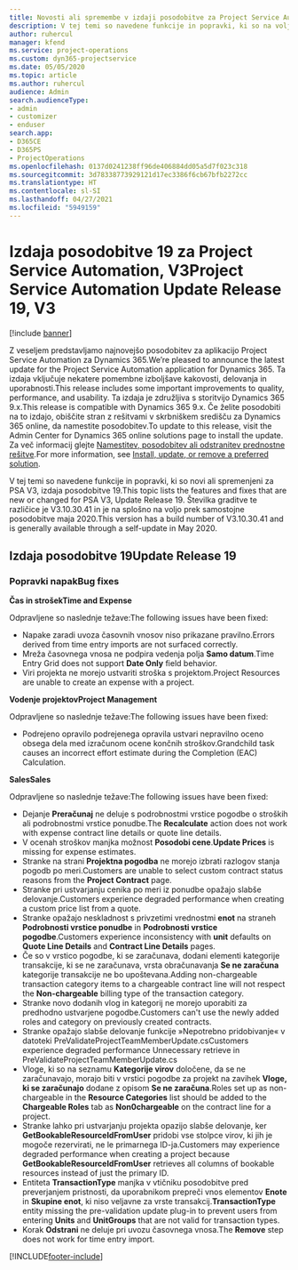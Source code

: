 ```yaml
---
title: Novosti ali spremembe v izdaji posodobitve za Project Service Automation 19, V3
description: V tej temi so navedene funkcije in popravki, ki so na voljo za Project Service Automation V3, izdaja posodobitve 19.
author: ruhercul
manager: kfend
ms.service: project-operations
ms.custom: dyn365-projectservice
ms.date: 05/05/2020
ms.topic: article
ms.author: ruhercul
audience: Admin
search.audienceType:
- admin
- customizer
- enduser
search.app:
- D365CE
- D365PS
- ProjectOperations
ms.openlocfilehash: 0137d0241238ff96de406884dd05a5d7f023c318
ms.sourcegitcommit: 3d78338773929121d17ec3386f6cb67bfb2272cc
ms.translationtype: HT
ms.contentlocale: sl-SI
ms.lasthandoff: 04/27/2021
ms.locfileid: "5949159"
---
```

# <a name="project-service-automation-update-release-19-v3"></a><span data-ttu-id="02ee8-103">Izdaja posodobitve 19 za Project Service Automation, V3</span><span class="sxs-lookup"><span data-stu-id="02ee8-103">Project Service Automation Update Release 19, V3</span></span>

[!include [banner](../includes/psa-now-project-operations.md)]

<span data-ttu-id="02ee8-104">Z veseljem predstavljamo najnovejšo posodobitev za aplikacijo Project Service Automation za Dynamics 365.</span><span class="sxs-lookup"><span data-stu-id="02ee8-104">We’re pleased to announce the latest update for the Project Service Automation application for Dynamics 365.</span></span> <span data-ttu-id="02ee8-105">Ta izdaja vključuje nekatere pomembne izboljšave kakovosti, delovanja in uporabnosti.</span><span class="sxs-lookup"><span data-stu-id="02ee8-105">This release includes some important improvements to quality, performance, and usability.</span></span> <span data-ttu-id="02ee8-106">Ta izdaja je združljiva s storitvijo Dynamics 365 9.x.</span><span class="sxs-lookup"><span data-stu-id="02ee8-106">This release is compatible with Dynamics 365 9.x.</span></span> <span data-ttu-id="02ee8-107">Če želite posodobiti na to izdajo, obiščite stran z rešitvami v skrbniškem središču za Dynamics 365 online, da namestite posodobitev.</span><span class="sxs-lookup"><span data-stu-id="02ee8-107">To update to this release, visit the Admin Center for Dynamics 365 online solutions page to install the update.</span></span> <span data-ttu-id="02ee8-108">Za več informacij glejte [Namestitev, posodobitev ali odstranitev prednostne rešitve](/power-platform/admin/install-remove-preferred-solution).</span><span class="sxs-lookup"><span data-stu-id="02ee8-108">For more information, see [Install, update, or remove a preferred solution](/power-platform/admin/install-remove-preferred-solution).</span></span>

<span data-ttu-id="02ee8-109">V tej temi so navedene funkcije in popravki, ki so novi ali spremenjeni za PSA V3, izdaja posodobitve 19.</span><span class="sxs-lookup"><span data-stu-id="02ee8-109">This topic lists the features and fixes that are new or changed for PSA V3, Update Release 19.</span></span> <span data-ttu-id="02ee8-110">Številka graditve te različice je V3.10.30.41 in je na splošno na voljo prek samostojne posodobitve maja 2020.</span><span class="sxs-lookup"><span data-stu-id="02ee8-110">This version has a build number of V3.10.30.41 and is generally available through a self-update in May 2020.</span></span>

## <a name="update-release-19"></a><span data-ttu-id="02ee8-111">Izdaja posodobitve 19</span><span class="sxs-lookup"><span data-stu-id="02ee8-111">Update Release 19</span></span>

### <a name="bug-fixes"></a><span data-ttu-id="02ee8-112">Popravki napak</span><span class="sxs-lookup"><span data-stu-id="02ee8-112">Bug fixes</span></span>

<span data-ttu-id="02ee8-113">**Čas in strošek**</span><span class="sxs-lookup"><span data-stu-id="02ee8-113">**Time and Expense**</span></span>

<span data-ttu-id="02ee8-114">Odpravljene so naslednje težave:</span><span class="sxs-lookup"><span data-stu-id="02ee8-114">The following issues have been fixed:</span></span> 

- <span data-ttu-id="02ee8-115">Napake zaradi uvoza časovnih vnosov niso prikazane pravilno.</span><span class="sxs-lookup"><span data-stu-id="02ee8-115">Errors derived from time entry imports are not surfaced correctly.</span></span>
- <span data-ttu-id="02ee8-116">Mreža časovnega vnosa ne podpira vedenja polja **Samo datum**.</span><span class="sxs-lookup"><span data-stu-id="02ee8-116">Time Entry Grid does not support **Date Only** field behavior.</span></span>
- <span data-ttu-id="02ee8-117">Viri projekta ne morejo ustvariti stroška s projektom.</span><span class="sxs-lookup"><span data-stu-id="02ee8-117">Project Resources are unable to create an expense with a project.</span></span>

<span data-ttu-id="02ee8-118">**Vodenje projektov**</span><span class="sxs-lookup"><span data-stu-id="02ee8-118">**Project Management**</span></span>

<span data-ttu-id="02ee8-119">Odpravljene so naslednje težave:</span><span class="sxs-lookup"><span data-stu-id="02ee8-119">The following issues have been fixed:</span></span> 

-  <span data-ttu-id="02ee8-120">Podrejeno opravilo podrejenega opravila ustvari nepravilno oceno obsega dela med izračunom ocene končnih stroškov.</span><span class="sxs-lookup"><span data-stu-id="02ee8-120">Grandchild task causes an incorrect effort estimate during the Completion (EAC) Calculation.</span></span>

<span data-ttu-id="02ee8-121">**Sales**</span><span class="sxs-lookup"><span data-stu-id="02ee8-121">**Sales**</span></span>

<span data-ttu-id="02ee8-122">Odpravljene so naslednje težave:</span><span class="sxs-lookup"><span data-stu-id="02ee8-122">The following issues have been fixed:</span></span> 

- <span data-ttu-id="02ee8-123">Dejanje **Preračunaj** ne deluje s podrobnostmi vrstice pogodbe o stroških ali podrobnostmi vrstice ponudbe.</span><span class="sxs-lookup"><span data-stu-id="02ee8-123">The **Recalculate** action does not work with expense contract line details or quote line details.</span></span>
- <span data-ttu-id="02ee8-124">V ocenah stroškov manjka možnost **Posodobi cene**.</span><span class="sxs-lookup"><span data-stu-id="02ee8-124">**Update Prices** is missing for expense estimates.</span></span>
-  <span data-ttu-id="02ee8-125">Stranke na strani **Projektna pogodba** ne morejo izbrati razlogov stanja pogodb po meri.</span><span class="sxs-lookup"><span data-stu-id="02ee8-125">Customers are unable to select custom contract status reasons from the **Project Contract** page.</span></span>
- <span data-ttu-id="02ee8-126">Stranke pri ustvarjanju cenika po meri iz ponudbe opažajo slabše delovanje.</span><span class="sxs-lookup"><span data-stu-id="02ee8-126">Customers experience degraded performance when creating a custom price list from a quote.</span></span>
- <span data-ttu-id="02ee8-127">Stranke opažajo neskladnost s privzetimi vrednostmi **enot** na straneh **Podrobnosti vrstice ponudbe** in **Podrobnosti vrstice pogodbe**.</span><span class="sxs-lookup"><span data-stu-id="02ee8-127">Customers experience inconsistency with **unit** defaults on **Quote Line Details** and **Contract Line Details** pages.</span></span>
- <span data-ttu-id="02ee8-128">Če so v vrstico pogodbe, ki se zaračunava, dodani elementi kategorije transakcije, ki se ne zaračunava, vrsta obračunavanja **Se ne zaračuna** kategorije transakcije ne bo upoštevana.</span><span class="sxs-lookup"><span data-stu-id="02ee8-128">Adding non-chargeable transaction category items to a chargeable contract line will not respect the **Non-chargeable** billing type of the transaction category.</span></span>
- <span data-ttu-id="02ee8-129">Stranke novo dodanih vlog in kategorij ne morejo uporabiti za predhodno ustvarjene pogodbe.</span><span class="sxs-lookup"><span data-stu-id="02ee8-129">Customers can't use the newly added roles and category on previously created contracts.</span></span>
- <span data-ttu-id="02ee8-130">Stranke opažajo slabše delovanje funkcije »Nepotrebno pridobivanje« v datoteki PreValidateProjectTeamMemberUpdate.cs</span><span class="sxs-lookup"><span data-stu-id="02ee8-130">Customers experience degraded performance Unnecessary retrieve in PreValidateProjectTeamMemberUpdate.cs</span></span>
- <span data-ttu-id="02ee8-131">Vloge, ki so na seznamu **Kategorije virov** določene, da se ne zaračunavajo, morajo biti v vrstici pogodbe za projekt na zavihek **Vloge, ki se zaračunajo** dodane z opisom **Se ne zaračuna**.</span><span class="sxs-lookup"><span data-stu-id="02ee8-131">Roles set up as non-chargeable in the **Resource Categories** list should be added to the **Chargeable Roles** tab as **Non0chargeable** on the contract line for a project.</span></span>
- <span data-ttu-id="02ee8-132">Stranke lahko pri ustvarjanju projekta opazijo slabše delovanje, ker **GetBookableResourceIdFromUser** pridobi vse stolpce virov, ki jih je mogoče rezervirati, ne le primarnega ID-ja.</span><span class="sxs-lookup"><span data-stu-id="02ee8-132">Customers may experience degraded performance when creating a project because **GetBookableResourceIdFromUser** retrieves all columns of bookable resources instead of just the primary ID.</span></span>
- <span data-ttu-id="02ee8-133">Entiteta **TransactionType** manjka v vtičniku posodobitve pred preverjanjem pristnosti, da uporabnikom prepreči vnos elementov **Enote** in **Skupine enot**, ki niso veljavne za vrste transakcij.</span><span class="sxs-lookup"><span data-stu-id="02ee8-133">**TransactionType** entity missing the pre-validation update plug-in to prevent users from entering **Units** and **UnitGroups** that are not valid for transaction types.</span></span>
- <span data-ttu-id="02ee8-134">Korak **Odstrani** ne deluje pri uvozu časovnega vnosa.</span><span class="sxs-lookup"><span data-stu-id="02ee8-134">The **Remove** step does not work for time entry import.</span></span>


[!INCLUDE[footer-include](../includes/footer-banner.md)]